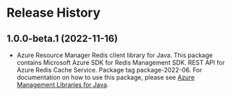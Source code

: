 # Release History

## 1.0.0-beta.1 (2022-11-16)

- Azure Resource Manager Redis client library for Java. This package contains Microsoft Azure SDK for Redis Management SDK. REST API for Azure Redis Cache Service. Package tag package-2022-06. For documentation on how to use this package, please see [Azure Management Libraries for Java](https://aka.ms/azsdk/java/mgmt).
